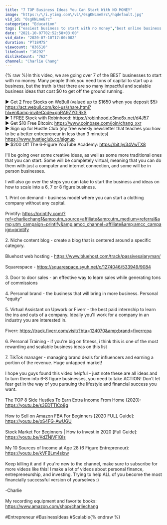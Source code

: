 ```yaml
---
title: "7 TOP Business Ideas You Can Start With NO MONEY"
image: "https:\/\/i.ytimg.com\/vi\/0sgKNLmeErc\/hqdefault.jpg"
vid_id: "0sgKNLmeErc"
categories: "Education"
tags: ["easiest business to start with no money","best online business to start with no money","business to start with no money"]
date: "2021-10-07T02:52:58+03:00"
vid_date: "2020-07-10T17:00:00Z"
duration: "PT18M7S"
viewcount: "836510"
likeCount: "16292"
dislikeCount: "762"
channel: "Charlie Chang"
---
```

{% raw %}In this video, we are going over 7 of the BEST businesses to start with no money. Many people think you need tons of capital to start up a business, but the truth is that there are so many impactful and scalable business ideas that cost $0 to get off the ground running.<br /><br />► Get 2 Free Stocks on WeBull (valued up to $1650 when you deposit $5): <a rel="nofollow" target="blank" href="https://act.webull.com/kol-us/share.html?hl=en&amp;inviteCode=gnRA9ZYGlRkS">https://act.webull.com/kol-us/share.html?hl=en&amp;inviteCode=gnRA9ZYGlRkS</a><br />► 1 FREE Stock with Robinhood: <a rel="nofollow" target="blank" href="https://robinhood.c3me6x.net/d4J57">https://robinhood.c3me6x.net/d4J57</a><br />► Get $10 Free Bitcoin: <a rel="nofollow" target="blank" href="https://www.coinbase.com/join/chang_xxr">https://www.coinbase.com/join/chang_xxr</a><br />► Sign up for Hustle Club (my free weekly newsletter that teaches you how to be a better entrepreneur in less than 3 minutes)<br /><a rel="nofollow" target="blank" href="https://www.hustleclub.co/signup">https://www.hustleclub.co/signup</a><br />► $200 Off The 6-Figure YouTube Academy: <a rel="nofollow" target="blank" href="https://bit.ly/34VwTX8">https://bit.ly/34VwTX8</a><br /><br />I'll be going over some creative ideas, as well as some more traditional ones that you can start. Some will be completely virtual, meaning that you can do them with just a computer and internet connection, and some will be in person businesses. <br /><br />I will also go over the steps you can take to start the business and ideas on how to scale into a 6, 7 or 8 figure business.<br /><br />1. Print on demand - business model where you can start a clothing company without any capital. <br /><br />Printify: <a rel="nofollow" target="blank" href="https://printify.com/?ref=charliechang1&amp;utm_source=affiliate&amp;utm_medium=referral&amp;utm_campaign=printify&amp;amcc_channel=affiliate&amp;amcc_campaign=printify">https://printify.com/?ref=charliechang1&amp;utm_source=affiliate&amp;utm_medium=referral&amp;utm_campaign=printify&amp;amcc_channel=affiliate&amp;amcc_campaign=printify</a><br /><br />2. Niche content blog - create a blog that is centered around a specific category.<br /><br />Bluehost web hosting - <a rel="nofollow" target="blank" href="https://www.bluehost.com/track/passivesalaryman/">https://www.bluehost.com/track/passivesalaryman/</a><br /><br />Squarespace - <a rel="nofollow" target="blank" href="https://squarespace.syuh.net/c/1274046/533949/9084">https://squarespace.syuh.net/c/1274046/533949/9084</a><br /><br />3. Door to door sales - an effective way to learn sales while generating tons of commissions<br /><br />4. Personal brand - the business that will bring in more business. Personal &quot;equity&quot;<br /><br />5. Virtual Assistant on Upwork or Fiverr - the best paid internship to learn the ins and outs of a company. Ideally you'll work for a company in an industry you are interested in.<br /><br />Fiverr: <a rel="nofollow" target="blank" href="https://track.fiverr.com/visit/?bta=124070&amp;brand=fiverrcpa">https://track.fiverr.com/visit/?bta=124070&amp;brand=fiverrcpa</a><br /><br />6. Personal Training - if you're big on fitness, i think this is one of the most rewarding and scalable business ideas on this list<br /><br />7. TikTok manager - managing brand deals for influencers and earning a portion of the revenue. Huge untapped market!<br /><br />I hope you guys found this video helpful - just note these are all ideas and to turn them into 6-8 figure businesses, you need to take ACTION! Don't let fear get in the way of you pursuing the lifestyle and financial success you want.<br /><br />The TOP 8 Side Hustles To Earn Extra Income From Home (2020):<br /><a rel="nofollow" target="blank" href="https://youtu.be/s3EDTTlCp8g">https://youtu.be/s3EDTTlCp8g</a><br /><br />How to Sell on Amazon FBA For Beginners [2020 FULL Guide]:<br /><a rel="nofollow" target="blank" href="https://youtu.be/oS4FG-AwUGU">https://youtu.be/oS4FG-AwUGU</a><br /><br />Stock Market For Beginners | How to Invest in 2020 [Full Guide]:<br /><a rel="nofollow" target="blank" href="https://youtu.be/KdZNiVFlQIs">https://youtu.be/KdZNiVFlQIs</a><br /><br />My 10 Sources of Income at Age 28 (6 Figure Entrepreneur):<br /><a rel="nofollow" target="blank" href="https://youtu.be/kVFBLm4slxw">https://youtu.be/kVFBLm4slxw</a><br /><br />Keep killing it and if you're new to the channel, make sure to subscribe for more videos like this! I make a lot of videos about personal finance, entrepreneurship, and investing. Trying to help ALL of you become the most financially successful version of yourselves :)<br /><br />-Charlie<br /><br />My recording equipment and favorite books:<br /><a rel="nofollow" target="blank" href="https://www.amazon.com/shop/charliechang">https://www.amazon.com/shop/charliechang</a><br /><br />#Entrepreneur #BusinessIdeas #Scalable{% endraw %}
